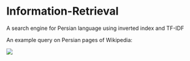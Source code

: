 # Information-Retrieval
A search engine for Persian language using inverted index and TF-IDF

An example query on Persian pages of Wikipedia:

![](https://github.com/matinaghaei/Information-Retrieval/blob/master/example.png?raw=true)
